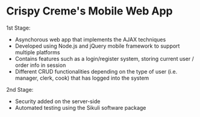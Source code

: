 # Crispy Creme's Mobile Web App

1st Stage: 
- Asynchorous web app that implements the AJAX techniques
- Developed using Node.js and jQuery mobile framework to support multiple platforms
- Contains features such as a login/register system, storing current user / order info in session 
- Different CRUD functionalities depending on the type of user (i.e. manager, clerk, cook) that has logged into the system

2nd Stage: 
- Security added on the server-side
- Automated testing using the Sikuli software package
